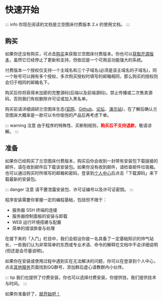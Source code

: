 # 快速开始

::: info
你现在阅读的文档是兰空图床付费版本 2.x 的使用文档。
:::

## 购买

如果你还没有购买，可点击[购买](https://www.lsky.pro/buy)来获取兰空图床付费版本。你也可以[获取开源版本](https://github.com/lsky-org/lsky-pro)，虽然它已经停止了更新和支持，但依旧是一个可用且功能强大的系统。

付费版本一个授权仅支持一个主域名和三个子域名(必须是该主域名的子域名)，同一个账号可以拥有多个授权，多次购买授权时填写的邮箱相同，那么购买的授权则会归于相同的邮箱名下。

购买后你将获得未加密的完整源码(后端以及前端源码)。禁止传播或二次售卖源码，否则我们有权删除许可证或加入黑名单。

购买前请详细调研兰空图床生态([官网](https://www.lsky.pro)、[Github](https://github.com/lsky-org/lsky-pro)、[论坛](https://bbs.lskypro.com)、[演示站](https://wmimg.com))，在了解后确认兰空图床大概率是一款可以令你愉悦的产品后再考虑下单。

::: warning 注意
由于程序的特殊性、买断制规则，**<span style="color: red">购买后不支持退款</span>**，敬请谅解。
:::

## 准备

如果你已经购买了兰空图床付费版本，购买后你会收到一封带有安装包下载链接的邮件，请在收到邮件后下载该安装包。如果你没有收到邮件，请检查邮件垃圾箱。也可以通过购买时所填写的邮箱和密码，登录到[个人中心](https://www.lsky.pro/licenses)后点击「下载源码」来下载最新的安装包。

::: danger 注意
请不要泄露安装包、许可证编号以及许可证密钥。
:::

程序安装需要你掌握一定的编程基础，包括但不限于：

- 服务器 SSH 终端的连接
- 服务器控制面板的安装与卸载
- WEB 运行环境搭建与配置
- 简单的错误排查与处理

在接下来的「入门」栏目中，我们会假设你是一名具备了一定基础知识的帅气站长，一些我们认为非常简单的东西或专业术语、命令的解释在文档中不会详细说明(但还是会尽量说明)。

如果你在安装或使用过程中遇到实在无法解决的问题，你可以在登录到个人中心，点击[其他服务](https://www.lsky.pro/serves)页面找到QQ群号，添加群后虚心请教群内小伙伴。

::: tip
我们也提供了付费安装，你也可以选择付费安装，你提供钱，我们提供技术与时间。
:::

如果你准备好了，[就开始吧！](./requirement)